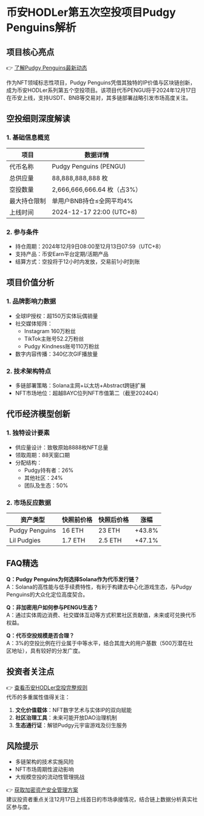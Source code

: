 # 币安HODLer第五次空投项目Pudgy Penguins解析

## 项目核心亮点
👉 [了解Pudgy Penguins最新动态](https://bit.ly/okx_welcome)

作为NFT领域标志性项目，Pudgy Penguins凭借其独特的IP价值与区块链创新，成为币安HODLer系列第五个空投项目。该项目代币PENGU将于2024年12月17日在币安上线，支持USDT、BNB等交易对，其多链部署战略引发市场高度关注。

## 空投细则深度解读

### 1. 基础信息概览
| 项目                | 数据详情                     |
|---------------------|----------------------------|
| 代币名称            | Pudgy Penguins (PENGU)     |
| 总供应量            | 88,888,888,888 枚           |
| 空投数量            | 2,666,666,666.64 枚（占3%） |
| 最大持仓限制        | 单用户BNB持仓≤全网平均4%    |
| 上线时间            | 2024-12-17 22:00 (UTC+8)    |

### 2. 参与条件
- 持仓周期：2024年12月9日08:00至12月13日07:59（UTC+8）
- 支持产品：币安Earn平台定期/活期产品
- 结算方式：空投将于12小时内发放，交易前1小时到账

## 项目价值分析

### 1. 品牌影响力数据
- 全球IP授权：超150万实体玩偶销量
- 社交媒体矩阵：
  - Instagram 160万粉丝
  - TikTok主账号52.2万粉丝
  - Pudgy Kindness账号110万粉丝
- 数字内容传播：340亿次GIF播放量

### 2. 技术架构特点
- 多链部署策略：Solana主网+以太坊+Abstract跨链扩展
- NFT市场地位：超越BAYC位列NFT市值第二（截至2024Q4）

## 代币经济模型创新

### 1. 独特设计要素
- 供应量设计：致敬原始8888枚NFT总量
- 领取周期：88天窗口期
- 分配结构：
  - Pudgy持有者：26%
  - 其他社区：24%
  - 团队及生态：50%

### 2. 市场反应数据
| 资产类型       | 快照前价格 | 快照后价格 | 涨幅  |
|----------------|-----------|-----------|-------|
| Pudgy Penguins | 16 ETH    | 23 ETH    | +43.8%|
| Lil Pudgies    | 1.7 ETH   | 2.5 ETH   | +47.1%|

## FAQ精选

**Q：Pudgy Penguins为何选择Solana作为代币发行链？**  
A：Solana的高性能与低手续费特性，有利于构建去中心化游戏生态，与Pudgy Penguins的大众化定位高度契合。

**Q：非加密用户如何参与PENGU生态？**  
A：通过实体周边消费、社交媒体互动等方式积累社区贡献值，未来或可兑换代币权益。

**Q：代币空投规模是否合理？**  
A：3%的空投比例在行业属于中等水平，结合其庞大的用户基数（500万潜在社区地址），具有较好的分发广度。

## 投资者关注点

👉 [查看币安HODLer空投完整规则](https://bit.ly/okx_welcome)  
代币的多重属性值得关注：
1. **文化价值载体**：NFT数字艺术与实体IP的双向赋能
2. **社区治理工具**：未来可能开放DAO治理机制
3. **生态通行证**：解锁Pudgy元宇宙游戏及衍生服务

## 风险提示
- 多链架构的技术实施风险
- NFT市场周期性波动影响
- 大规模空投的流动性管理挑战

👉 [获取加密资产安全管理方案](https://bit.ly/okx_welcome)  
建议投资者重点关注12月17日上线首日的市场承接情况，结合链上数据分析真实社区参与度。